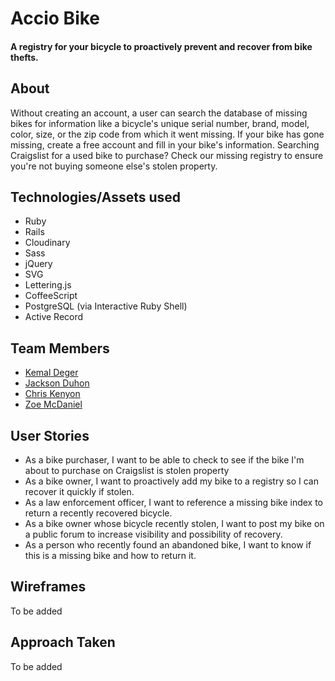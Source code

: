 # Accio Bike

#### A registry for your bicycle to proactively prevent and recover from bike thefts.

## About

Without creating an account, a user can search the database of missing bikes for
information like a bicycle's unique serial number, brand, model, color, size, 
or the zip code from which it went missing. If your bike has gone missing, create 
a free account and fill in your bike's information. Searching Craigslist for a used
bike to purchase? Check our missing registry to ensure you're not buying someone 
else's stolen property. 

## Technologies/Assets used

* Ruby
* Rails
* Cloudinary
* Sass
* jQuery
* SVG
* Lettering.js
* CoffeeScript
* PostgreSQL (via Interactive Ruby Shell)
* Active Record 

## Team Members

* [Kemal Deger](https://github.com/kedeger)
* [Jackson Duhon](https://github.com/shway250)
* [Chris Kenyon](https://github.com/ChrisKenyon79)
* [Zoe McDaniel](https://github.com/zmcdaniel)

## User Stories

* As a bike purchaser, I want to be able to check to see if the bike I'm about to purchase
on Craigslist is stolen property
* As a bike owner, I want to proactively add my bike to a registry so I can recover it quickly if stolen.
* As a law enforcement officer, I want to reference a missing bike index to return a recently
recovered bicycle.
* As a bike owner whose bicycle recently stolen, I want to post my bike on a public forum to 
increase visibility and possibility of recovery.
* As a person who recently found an abandoned bike, I want to know if this is a missing bike and how to return it.

## Wireframes

To be added

## Approach Taken

To be added

## 
